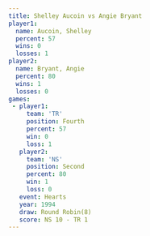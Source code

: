 ```yaml
---
title: Shelley Aucoin vs Angie Bryant
player1:               
  name: Aucoin, Shelley
  percent: 57          
  wins: 0              
  losses: 1            
player2:               
  name: Bryant, Angie  
  percent: 80          
  wins: 1              
  losses: 0            
games:
 - player1:          
     team: 'TR'      
     position: Fourth
     percent: 57     
     win: 0          
     loss: 1         
   player2:          
     team: 'NS'      
     position: Second
     percent: 80     
     win: 1          
     loss: 0         
   event: Hearts       
   year: 1994          
   draw: Round Robin(8)
   score: NS 10 - TR 1 
---
```

